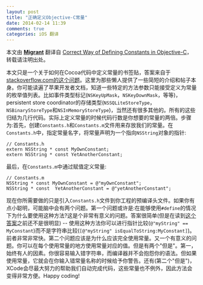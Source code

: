 ```yaml
---
layout: post
title: "正确定义Objective-C常量"
date: 2014-02-14 11:39
comments: true
categories: iOS 翻译
---
```


本文由 [**Migrant**](http://migrant.github.io/) 翻译自 [Correct Way of Defining Constants in Objective-C](http://walkingsmarts.com/correct-way-of-defining-constants-in-objective-c/)，转载请注明出处。

本文只是一个关于如何在Cocoa代码中定义常量的书签贴，答案来自于[stackoverflow.com的这个问题](http://stackoverflow.com/questions/538996/constants-in-objective-c)。这里为那些懒人提供了一些简短的介绍和帖子本身。你可能读遍了苹果开发者文档，知道一些特定的方法参数只能接受定义为常量的枚举值列表。比如事件类型标记(`NSKeyUpMask`，`NSKeyDownMask`，等等)，persistent store coordinator的存储类型(`NSSQLiteStoreType`，`NSBinaryStoreType`和`NSInMemoryStoreType`)，当然还有很多其他的。所有的这些归结为几行代码。实际上定义常量的时候代码行数是你想要的常量的两倍。步骤为:首先，创建`Constants.h`和`Constants.m`文件用来存放我们的常量。在`Constants.h`中，指定常量名字，将常量声明为一个指向`NSString`对象的指针:

```objc
// Constants.h
extern NSString * const MyOwnConstant;
extern NSString * const YetAnotherConstant;
```

最后，在`Constants.m`中通过赋值定义常量:

```objc
// Constants.m
NSString * const MyOwnConstant = @"myOwnConstant";
NSString * const  YetAnotherConstant = @"yetAnotherConstant";
```

现在你所需要做的只是引入`Constants.h`文件到你工程的预编译头文件。如果你有点小聪明，可能脑中会有两个问题。第一个问题或许是:在能够使用`#define`的情况下为什么要使用这种方法?这是个非常有意义的问题。答案很简单(但是在读到[这个答案](http://stackoverflow.com/questions/538996/constants-in-objective-c/539191#539191)之前还不是很明显) -- 使用这种方法你可以进行指针比较(`@"myString" == MyConstant`)而不是字符串比较(`[@"myString" isEqualToString:MyConstant]`)。前者非常非常快。第二个问题应该是为什么应该完全使用常量。又一个有意义的问题。你可以在每个使用常量的地方使用常量对应的值。但是有两个"但是"。第一，始终有人的因素。你很容易输入错字符串，而编译器并不会抱怨你的语法。但如果使用常量，它就会在你输入错常量名称的时候给予你警告。还有(第二个"但是")，XCode会尽最大努力的帮助我们自动完成代码，这些常量也不例外，因此方法会变得非常方便。Happy coding!